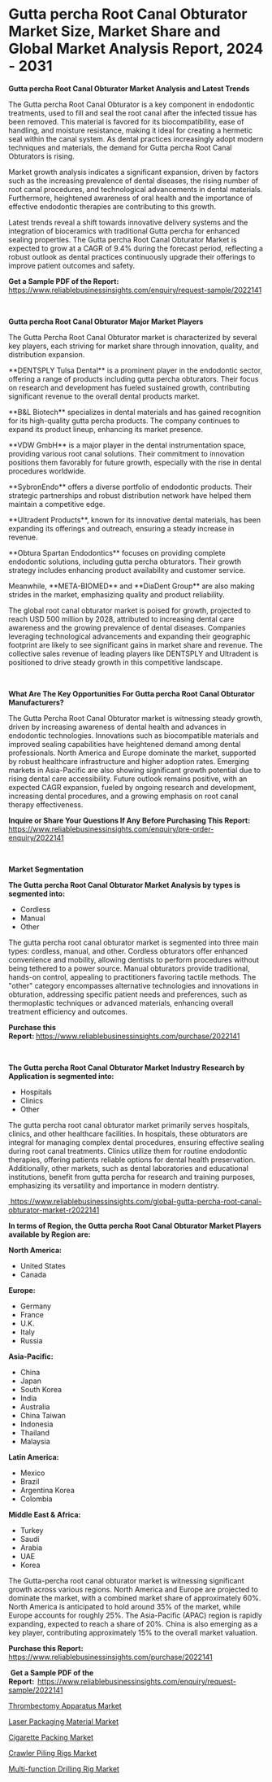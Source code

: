 <p><h1>Gutta percha Root Canal Obturator Market Size, Market Share and Global Market Analysis Report, 2024 - 2031</h1></p><p><strong>Gutta percha Root Canal Obturator Market Analysis and Latest Trends</strong></p>
<p><p>The Gutta percha Root Canal Obturator is a key component in endodontic treatments, used to fill and seal the root canal after the infected tissue has been removed. This material is favored for its biocompatibility, ease of handling, and moisture resistance, making it ideal for creating a hermetic seal within the canal system. As dental practices increasingly adopt modern techniques and materials, the demand for Gutta percha Root Canal Obturators is rising. </p><p>Market growth analysis indicates a significant expansion, driven by factors such as the increasing prevalence of dental diseases, the rising number of root canal procedures, and technological advancements in dental materials. Furthermore, heightened awareness of oral health and the importance of effective endodontic therapies are contributing to this growth. </p><p>Latest trends reveal a shift towards innovative delivery systems and the integration of bioceramics with traditional Gutta percha for enhanced sealing properties. The Gutta percha Root Canal Obturator Market is expected to grow at a CAGR of 9.4% during the forecast period, reflecting a robust outlook as dental practices continuously upgrade their offerings to improve patient outcomes and safety.</p></p>
<p><strong>Get a Sample PDF of the Report:&nbsp;</strong> <a href="https://www.reliablebusinessinsights.com/enquiry/request-sample/2022141?utm_campaign=41&utm_medium=2&utm_source=Github&utm_content=ia&utm_term=28102024&utm_id=gutta-percha-root-canal-obturator">https://www.reliablebusinessinsights.com/enquiry/request-sample/2022141</a></p>
<p>&nbsp;</p>
<p><strong>Gutta percha Root Canal Obturator Major Market Players</strong></p>
<p><p>The Gutta Percha Root Canal Obturator market is characterized by several key players, each striving for market share through innovation, quality, and distribution expansion. </p><p>**DENTSPLY Tulsa Dental** is a prominent player in the endodontic sector, offering a range of products including gutta percha obturators. Their focus on research and development has fueled sustained growth, contributing significant revenue to the overall dental products market.</p><p>**B&L Biotech** specializes in dental materials and has gained recognition for its high-quality gutta percha products. The company continues to expand its product lineup, enhancing its market presence. </p><p>**VDW GmbH** is a major player in the dental instrumentation space, providing various root canal solutions. Their commitment to innovation positions them favorably for future growth, especially with the rise in dental procedures worldwide.</p><p>**SybronEndo** offers a diverse portfolio of endodontic products. Their strategic partnerships and robust distribution network have helped them maintain a competitive edge. </p><p>**Ultradent Products**, known for its innovative dental materials, has been expanding its offerings and outreach, ensuring a steady increase in revenue.</p><p>**Obtura Spartan Endodontics** focuses on providing complete endodontic solutions, including gutta percha obturators. Their growth strategy includes enhancing product availability and customer service.</p><p>Meanwhile, **META-BIOMED** and **DiaDent Group** are also making strides in the market, emphasizing quality and product reliability.</p><p>The global root canal obturator market is poised for growth, projected to reach USD 500 million by 2028, attributed to increasing dental care awareness and the growing prevalence of dental diseases. Companies leveraging technological advancements and expanding their geographic footprint are likely to see significant gains in market share and revenue. The collective sales revenue of leading players like DENTSPLY and Ultradent is positioned to drive steady growth in this competitive landscape.</p></p>
<p>&nbsp;</p>
<p><strong>What Are The Key Opportunities For Gutta percha Root Canal Obturator Manufacturers?</strong></p>
<p><p>The Gutta Percha Root Canal Obturator market is witnessing steady growth, driven by increasing awareness of dental health and advances in endodontic technologies. Innovations such as biocompatible materials and improved sealing capabilities have heightened demand among dental professionals. North America and Europe dominate the market, supported by robust healthcare infrastructure and higher adoption rates. Emerging markets in Asia-Pacific are also showing significant growth potential due to rising dental care accessibility. Future outlook remains positive, with an expected CAGR expansion, fueled by ongoing research and development, increasing dental procedures, and a growing emphasis on root canal therapy effectiveness.</p></p>
<p><strong>Inquire or Share Your Questions If Any Before Purchasing This Report:</strong> <a href="https://www.reliablebusinessinsights.com/enquiry/pre-order-enquiry/2022141?utm_campaign=41&utm_medium=2&utm_source=Github&utm_content=ia&utm_term=28102024&utm_id=gutta-percha-root-canal-obturator">https://www.reliablebusinessinsights.com/enquiry/pre-order-enquiry/2022141</a></p>
<p>&nbsp;</p>
<p><strong>Market Segmentation</strong></p>
<p><strong>The Gutta percha Root Canal Obturator Market Analysis by types is segmented into:</strong></p>
<p><ul><li>Cordless</li><li>Manual</li><li>Other</li></ul></p>
<p><p>The gutta percha root canal obturator market is segmented into three main types: cordless, manual, and other. Cordless obturators offer enhanced convenience and mobility, allowing dentists to perform procedures without being tethered to a power source. Manual obturators provide traditional, hands-on control, appealing to practitioners favoring tactile methods. The "other" category encompasses alternative technologies and innovations in obturation, addressing specific patient needs and preferences, such as thermoplastic techniques or advanced materials, enhancing overall treatment efficiency and outcomes.</p></p>
<p><strong>Purchase this Report:&nbsp;</strong><a href="https://www.reliablebusinessinsights.com/purchase/2022141?utm_campaign=41&utm_medium=2&utm_source=Github&utm_content=ia&utm_term=28102024&utm_id=gutta-percha-root-canal-obturator">https://www.reliablebusinessinsights.com/purchase/2022141</a></p>
<p>&nbsp;</p>
<p><strong>The Gutta percha Root Canal Obturator Market Industry Research by Application is segmented into:</strong></p>
<p><ul><li>Hospitals</li><li>Clinics</li><li>Other</li></ul></p>
<p><p>The gutta percha root canal obturator market primarily serves hospitals, clinics, and other healthcare facilities. In hospitals, these obturators are integral for managing complex dental procedures, ensuring effective sealing during root canal treatments. Clinics utilize them for routine endodontic therapies, offering patients reliable options for dental health preservation. Additionally, other markets, such as dental laboratories and educational institutions, benefit from gutta percha for research and training purposes, emphasizing its versatility and importance in modern dentistry.</p></p>
<p><a href="https://www.reliablebusinessinsights.com/global-gutta-percha-root-canal-obturator-market-r2022141?utm_campaign=41&utm_medium=2&utm_source=Github&utm_content=ia&utm_term=28102024&utm_id=gutta-percha-root-canal-obturator">&nbsp;https://www.reliablebusinessinsights.com/global-gutta-percha-root-canal-obturator-market-r2022141</a></p>
<p><strong>In terms of Region, the Gutta percha Root Canal Obturator Market Players available by Region are:</strong></p>
<p>
    <p> <strong> North America: </strong>
        <ul>
            <li>United States</li>
            <li>Canada</li>
        </ul>
        </p> 
    <p> <strong> Europe: </strong>
        <ul>
            <li>Germany</li>
            <li>France</li>
            <li>U.K.</li>
            <li>Italy</li>
            <li>Russia</li>
        </ul>
        </p> 
    <p> <strong> Asia-Pacific: </strong>
        <ul>
            <li>China</li>
            <li>Japan</li>
            <li>South Korea</li>
            <li>India</li>
            <li>Australia</li>
            <li>China Taiwan</li>
            <li>Indonesia</li>
            <li>Thailand</li>
            <li>Malaysia</li>
        </ul>
        </p> 
    <p> <strong> Latin America: </strong>
        <ul>
            <li>Mexico</li>
            <li>Brazil</li>
            <li>Argentina Korea</li>
            <li>Colombia</li>
        </ul>
        </p> 
    <p> <strong> Middle East & Africa: </strong>
        <ul>
            <li>Turkey</li>
            <li>Saudi</li>
            <li>Arabia</li>
            <li>UAE</li>
            <li>Korea</li>
        </ul>
    </p>
    </p>
<p><p>The Gutta-percha root canal obturator market is witnessing significant growth across various regions. North America and Europe are projected to dominate the market, with a combined market share of approximately 60%. North America is anticipated to hold around 35% of the market, while Europe accounts for roughly 25%. The Asia-Pacific (APAC) region is rapidly expanding, expected to reach a share of 20%. China is also emerging as a key player, contributing approximately 15% to the overall market valuation.</p></p>
<p><strong>Purchase this Report: </strong><a href="https://www.reliablebusinessinsights.com/purchase/2022141?utm_campaign=41&utm_medium=2&utm_source=Github&utm_content=ia&utm_term=28102024&utm_id=gutta-percha-root-canal-obturator">https://www.reliablebusinessinsights.com/purchase/2022141</a></p>
<p>&nbsp;<strong>Get a Sample PDF of the Report:&nbsp;&nbsp;</strong><a href="https://www.reliablebusinessinsights.com/enquiry/request-sample/2022141?utm_campaign=41&utm_medium=2&utm_source=Github&utm_content=ia&utm_term=28102024&utm_id=gutta-percha-root-canal-obturator">https://www.reliablebusinessinsights.com/enquiry/request-sample/2022141</a></p>
<p><strong></strong></p>
<p><p><a href="https://github.com/jerridoxdemase/Market-Research-Report-List-1/blob/main/thrombectomy-apparatus-market.md?utm_campaign=41&utm_medium=2&utm_source=Github&utm_content=ia&utm_term=28102024&utm_id=gutta-percha-root-canal-obturator">Thrombectomy Apparatus Market</a></p><p><a href="https://www.linkedin.com/pulse/exploring-laser-packaging-material-market-dynamics-revenue-9xorf?trk=public_post_embed_feed-article-content&utm_campaign=41&utm_medium=2&utm_source=Github&utm_content=ia&utm_term=28102024&utm_id=gutta-percha-root-canal-obturator">Laser Packaging Material Market</a></p><p><a href="https://www.linkedin.com/pulse/global-cigarette-packing-market-product-types-applications-iprof?trk=public_post_embed_feed-article-content&utm_campaign=41&utm_medium=2&utm_source=Github&utm_content=ia&utm_term=28102024&utm_id=gutta-percha-root-canal-obturator">Cigarette Packing Market</a></p><p><a href="https://issuu.com/reportprime-2/docs/crawler-piling-rigs-market-size-203_9d2be68f0e1d88?utm_campaign=41&utm_medium=2&utm_source=Github&utm_content=ia&utm_term=28102024&utm_id=gutta-percha-root-canal-obturator">Crawler Piling Rigs Market</a></p><p><a href="https://issuu.com/reportprime-2/docs/multi-function-drilling-rig-market-_81a11633d36f58?utm_campaign=41&utm_medium=2&utm_source=Github&utm_content=ia&utm_term=28102024&utm_id=gutta-percha-root-canal-obturator">Multi-function Drilling Rig Market</a></p></p>